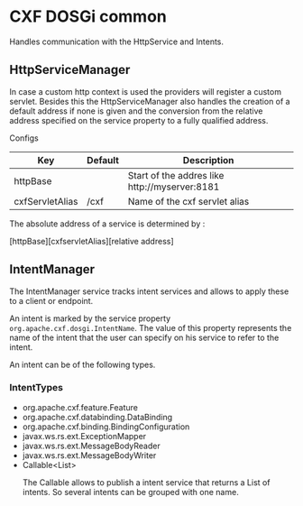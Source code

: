 # CXF DOSGi common

Handles communication with the HttpService and Intents.

## HttpServiceManager

In case a custom http context is used the providers will register a custom servlet.
Besides this the HttpServiceManager also handles the creation of a default address if none is given and the conversion from the relative address specified on the service property to a fully qualified address.

Configs

Key             | Default | Description
----------------|---------|------------
httpBase        |         | Start of the addres like http://myserver:8181
cxfServletAlias | /cxf     | Name of the cxf servlet alias

The absolute address of a service is determined by :

\[httpBase\]\[cxfservletAlias\]\[relative address\]

## IntentManager

The IntentManager service tracks intent services and allows to apply these to a client or endpoint.

An intent is marked by the service property `org.apache.cxf.dosgi.IntentName`. The value of this property represents the name of the intent that the user can specify on his service to refer to the intent.

An intent can be of the following types.

### IntentTypes

* org.apache.cxf.feature.Feature
* org.apache.cxf.databinding.DataBinding
* org.apache.cxf.binding.BindingConfiguration
* javax.ws.rs.ext.ExceptionMapper
* javax.ws.rs.ext.MessageBodyReader
* javax.ws.rs.ext.MessageBodyWriter
* Callable<List<Object>>

The Callable allows to publish a intent service that returns a List of intents. So several intents can be grouped with one name.
